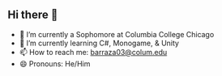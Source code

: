 ## Hi there 👋


- 🔭 I’m currently a Sophomore at Columbia College Chicago
- 🌱 I’m currently learning C#, Monogame, & Unity
- 📫 How to reach me: barraza03@colum.edu
- 😄 Pronouns: He/Him
